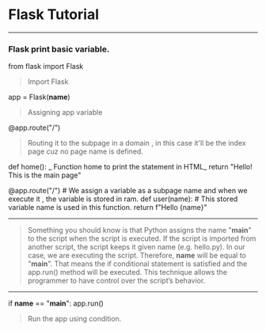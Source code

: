 # Flask Tutorial

---

### Flask print basic variable.

from flask import Flask  
> Import Flask

app = Flask(__name__) 
> Assigning app variable

@app.route("/") 
> Routing it to the subpage in a domain , in this case it'll be the index page cuz no page name is defined.

def home(): _ Function home to print the statement in HTML_
    return "Hello! This is the main page" 

@app.route("/<name>") # We assign a variable as a subpage name and when we execute it , the variable is stored in ram.
def user(name): # This stored variable name is used in this function.
    return f"Hello {name}"

---

>  Something you should know is that Python assigns the name "__main__" to the script when the script is executed.
>  If the script is imported from another script, the script keeps it given name (e.g. hello.py).
>  In our case, we are executing the script. Therefore, __name__ will be equal to "__main__".
>  That means the if conditional statement is satisfied and the app.run() method will be executed. 
>  This technique allows the programmer to have control over the script’s behavior.
    
---

if __name__ == "__main__": 
    app.run()  
 > Run the app using condition.
